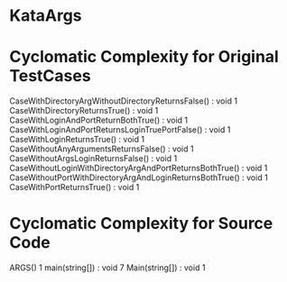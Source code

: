 # KataArgs

# Cyclomatic Complexity for Original TestCases
CaseWithDirectoryArgWithoutDirectoryReturnsFalse() : void		1
CaseWithDirectoryReturnsTrue() : void		1
CaseWithLoginAndPortReturnBothTrue() : void		1
CaseWithLoginAndPortReturnsLoginTruePortFalse() : void		1
CaseWithLoginReturnsTrue() : void		1
CaseWithoutAnyArgumentsReturnsFalse() : void		1
CaseWithoutArgsLoginReturnsFalse() : void		1
CaseWithoutLoginWithDirectoryArgAndPortReturnsBothTrue() : void		1
CaseWithoutPortWithDirectoryArgAndLoginReturnsBothTrue() : void		1
CaseWithPortReturnsTrue() : void   1

# Cyclomatic Complexity for Source Code

ARGS()	1
main(string[]) : void	7
Main(string[]) : void	1
